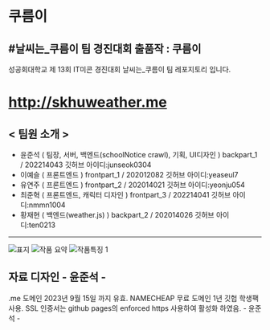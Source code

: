 # 쿠름이
## #날씨는_쿠름이 팀 경진대회 출품작 : 쿠름이
성공회대학교 제 13회 IT미콘 경진대회 날씨는_쿠름이 팀 레포지토리 입니다.
# http://skhuweather.me

## < 팀원 소개 >
- 윤준석 ( 팀장, 서버, 백엔드(schoolNotice crawl), 기획, UI디자인 ) backpart_1 / 202214043 깃허브 아이디:junseok0304
- 이예슬 ( 프론트엔드 ) frontpart_1 / 202012082 깃허브 아이디:yeaseul7
- 유연주 ( 프론트엔드 ) frontpart_2 / 202014021 깃허브 아이디:yeonju054
- 최준혁 ( 프론트엔드, 캐릭터 디자인 ) frontpart_3 / 202214041 깃허브 아이디:nmmn1004
- 황재현 ( 백엔드(weather.js) ) backpart_2 / 202014026 깃허브 아이디:ten0213

---

![표지](https://user-images.githubusercontent.com/83647215/194799730-8f0e53b3-b564-485a-942a-a4efa96880d5.png)
![작품 요약](https://user-images.githubusercontent.com/83647215/195477586-014079b8-7dfb-4a06-8900-bb3dedbf3486.png)
![작품특징 1](https://user-images.githubusercontent.com/83647215/195477750-2ba74815-d9d0-4688-a0b7-e0876214dd32.png)

자료 디자인 - 윤준석 -
---

.me 도메인 2023년 9월 15일 까지 유효. NAMECHEAP 무료 도메인 1년 깃헙 학생팩 사용. 
SSL 인증서는 github pages의 enforced https 사용하여 활성화 하였음. - 윤준석 - 
